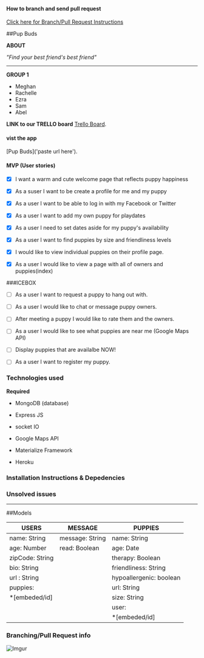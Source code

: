 #### How to branch and send pull request


[Click here for Branch/Pull Request Instructions](#branching)

##Pup Buds

**ABOUT**

*"Find your best friend's best friend"*

__________________
**GROUP 1**

- Meghan
- Rachelle 
- Ezra 
- Sam 
- Abel 

**LINK to our TRELLO board**
[Trello Board](https://trello.com/b/Sebd1Udp/pupbuds).

#### vist the app
[Pup Buds]('paste url here').

#### MVP (User stories)

- [x]   I want a warm and cute welcome page that reflects puppy happiness

- [x]   As a suser I want to be create a profile for me and my puppy

- [x]   As a user I want to be able to log in with my Facebook or Twitter

- [x]   As a user I want to add my own puppy for playdates

- [x]   As a user I need to set dates aside for my puppy's availability

- [x]   As a user I want to find puppies by size and friendliness levels

- [x]   I would like to view individual puppies on their profile page.

- [x]   As a user I would like to view a page with all of owners and puppies(index)


###ICEBOX

- [ ]   As a user I want to request a puppy to hang out with.

- [ ]   As a user I would like to chat or message puppy owners.

- [ ]   After meeting a puppy I would like to rate them and the owners.

- [ ]   As a user I would like to see what puppies are near me (Google Maps API)

- [ ]   Display puppies that are availalbe NOW!

- [ ]   As a user I want to register my puppy.


### Technologies used
**Required**

- MongoDB (database)

- Express JS

- socket IO

- Google Maps API

- Materialize Framework

- Heroku

### Installation Instructions & Depedencies

### Unsolved issues

_____________

##Models


| USERS           | MESSAGE           | PUPPIES                   |
| --------------  |  -------------    | ------------------------  |
| name: String    | message: String   | name: String              |
| age: Number     | read: Boolean     | age: Date                 |
| zipCode: String |                   | therapy: Boolean          |
| bio: String     |                   | friendliness: String      |
| url : String    |                   | hypoallergenic: boolean   |
| puppies:        |                   | url: String               |
| *[embeded/id]   |                   | size: String              |
|                 |                   | user:                     |    
|                 |                   | *[embeded/id]             |     


### Branching/Pull Request info
<a id="branching"></a>
![Imgur](http://i.imgur.com/u249zB2.jpg)
